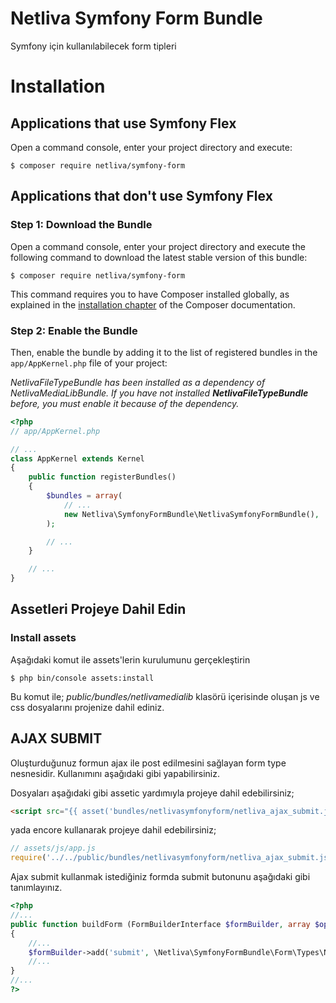 # Netliva Symfony Form Bundle
Symfony için kullanılabilecek form tipleri


Installation
============

Applications that use Symfony Flex
----------------------------------

Open a command console, enter your project directory and execute:

```console
$ composer require netliva/symfony-form
```

Applications that don't use Symfony Flex
----------------------------------------

### Step 1: Download the Bundle

Open a command console, enter your project directory and execute the
following command to download the latest stable version of this bundle:

```console
$ composer require netliva/symfony-form
```

This command requires you to have Composer installed globally, as explained
in the [installation chapter](https://getcomposer.org/doc/00-intro.md)
of the Composer documentation.

### Step 2: Enable the Bundle

Then, enable the bundle by adding it to the list of registered bundles
in the `app/AppKernel.php` file of your project:

_NetlivaFileTypeBundle has been installed as a dependency of NetlivaMediaLibBundle.
 If you have not installed **NetlivaFileTypeBundle** before,
 you must enable it because of the dependency._


```php
<?php
// app/AppKernel.php

// ...
class AppKernel extends Kernel
{
    public function registerBundles()
    {
        $bundles = array(
            // ...
            new Netliva\SymfonyFormBundle\NetlivaSymfonyFormBundle(),
        );

        // ...
    }

    // ...
}
```


Assetleri Projeye Dahil Edin
----------------------------
### Install assets

Aşağıdaki komut ile assets'lerin kurulumunu gerçekleştirin

`$ php bin/console assets:install` 

Bu komut ile; *public/bundles/netlivamedialib* klasörü içerisinde 
oluşan js ve css dosyalarını projenize dahil ediniz.


## AJAX SUBMIT

Oluşturduğunuz formun ajax ile post edilmesini sağlayan form type nesnesidir.
Kullanımını aşağıdaki gibi yapabilirsiniz.

Dosyaları aşağıdaki gibi assetic yardımıyla projeye dahil edebilirsiniz; 

```html
<script src="{{ asset('bundles/netlivasymfonyform/netliva_ajax_submit.js' }}"></script>
```

yada encore kullanarak projeye dahil edebilirsiniz;

```javascript
// assets/js/app.js
require('../../public/bundles/netlivasymfonyform/netliva_ajax_submit.js');
```

Ajax submit kullanmak istediğiniz formda submit butonunu aşağıdaki gibi tanımlayınız. 

```php
<?php
//...
public function buildForm (FormBuilderInterface $formBuilder, array $options)
{
	//...
	$formBuilder->add('submit', \Netliva\SymfonyFormBundle\Form\Types\NetlivaAjaxSubmitType::class, [ 'label' => 'Kaydet' ]);
	//...
}
//...
?>
```
